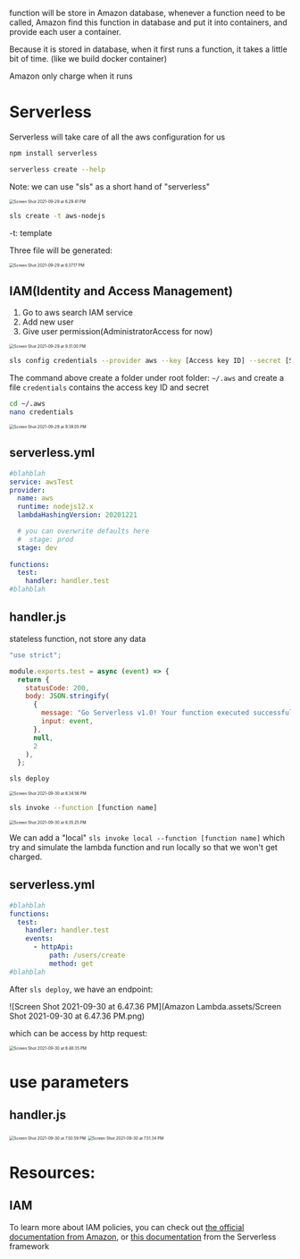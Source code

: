 function will be store in Amazon database, whenever a function need to be called, Amazon find this function in database and put it into containers, and provide each user a container.

Because it is stored in database, when it first runs a function, it takes a little bit of time. (like we build docker container)

Amazon only charge when it runs

# Serverless

Serverless will take care of all the aws configuration for us

```bash
npm install serverless
```

```bash
serverless create --help
```

Note: we can use "sls" as a short hand of "serverless"

<img src="Amazon Lambda.assets/Screen Shot 2021-09-29 at 6.29.41 PM.png" alt="Screen Shot 2021-09-29 at 6.29.41 PM" style="zoom:50%;" />

```bash
sls create -t aws-nodejs
```

-t: template

Three file will be generated:

<img src="Amazon Lambda.assets/Screen Shot 2021-09-29 at 6.37.17 PM.png" alt="Screen Shot 2021-09-29 at 6.37.17 PM" style="zoom:50%;" />

## IAM(Identity and Access Management)

1. Go to aws search IAM service
2. Add new user
3. Give user permission(AdministratorAccess for now)

<img src="Amazon Lambda.assets/Screen Shot 2021-09-29 at 9.31.00 PM.png" alt="Screen Shot 2021-09-29 at 9.31.00 PM" style="zoom:50%;" />

```bash
sls config credentials --provider aws --key [Access key ID] --secret [Secret access key]
```

The command above create a folder under root folder:  `~/.aws` and create a file `credentials` contains the access key ID and secret

```bash
cd ~/.aws
nano credentials
```

<img src="Amazon Lambda.assets/Screen Shot 2021-09-29 at 9.39.05 PM.png" alt="Screen Shot 2021-09-29 at 9.39.05 PM" style="zoom:50%;" />

## serverless.yml

```yaml
#blahblah
service: awsTest
provider:
  name: aws
  runtime: nodejs12.x
  lambdaHashingVersion: 20201221

  # you can overwrite defaults here
  #  stage: prod
  stage: dev
  
functions:
  test:
    handler: handler.test
#blahblah
```



## handler.js

stateless function, not store any data

```js
"use strict";

module.exports.test = async (event) => {
  return {
    statusCode: 200,
    body: JSON.stringify(
      {
        message: "Go Serverless v1.0! Your function executed successfully!",
        input: event,
      },
      null,
      2
    ),
  };
```



```bash
sls deploy
```

<img src="Amazon Lambda.assets/Screen Shot 2021-09-30 at 6.34.56 PM.png" alt="Screen Shot 2021-09-30 at 6.34.56 PM" style="zoom:50%;" />


```bash
sls invoke --function [function name]
```

<img src="Amazon Lambda.assets/Screen Shot 2021-09-30 at 6.35.25 PM.png" alt="Screen Shot 2021-09-30 at 6.35.25 PM" style="zoom:50%;" />

We can add a "local" `sls invoke local --function [function name]` which try and simulate the lambda function and run locally so that we won't get charged. 

## serverless.yml

```yaml
#blahblah
functions:
  test:
    handler: handler.test
    events:
      - httpApi:
          path: /users/create
          method: get
#blahblah
```

After `sls deploy`, we have an endpoint:

![Screen Shot 2021-09-30 at 6.47.36 PM](Amazon Lambda.assets/Screen Shot 2021-09-30 at 6.47.36 PM.png)

which can be access by http request:

<img src="Amazon Lambda.assets/Screen Shot 2021-09-30 at 6.48.35 PM.png" alt="Screen Shot 2021-09-30 at 6.48.35 PM" style="zoom:50%;" />

# use parameters

## handler.js

<img src="Amazon Lambda.assets/Screen Shot 2021-09-30 at 7.50.59 PM.png" alt="Screen Shot 2021-09-30 at 7.50.59 PM" style="zoom:50%;" />

<img src="../../../Library/Application Support/typora-user-images/Screen Shot 2021-09-30 at 7.51.34 PM.png" alt="Screen Shot 2021-09-30 at 7.51.34 PM" style="zoom:50%;" />

# Resources:

## IAM

To learn more about IAM policies, you can check out [the official documentation from Amazon](https://docs.aws.amazon.com/IAM/latest/UserGuide/access_policies_manage.html), or [this documentation](https://serverless.com/framework/docs/providers/aws/guide/iam/) from the Serverless framework

